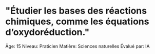 # "Étudier les bases des réactions chimiques, comme les équations d’oxydoréduction."

Âge: 15
Niveau: Praticien
Matière: Sciences naturelles
Évalué par: IA